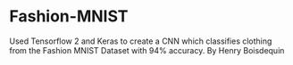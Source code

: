 # Fashion-MNIST

Used Tensorflow 2 and Keras to create a CNN which classifies clothing from the Fashion MNIST Dataset with 94% accuracy. By Henry Boisdequin
